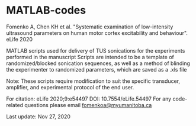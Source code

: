 # MATLAB-codes
Fomenko A, Chen KH et al. "Systematic examination of low-intensity ultrasound parameters on human motor cortex excitability and behaviour". eLife 2020

MATLAB scripts used for delivery of TUS sonications for the experiments performed in the manuscript
Scripts are intended to be a template of randomized/blocked sonication sequences, as well as a method of blinding the experimenter to randomized parameters, which are saved as a .xls file 

Note: These scripts require modification to suit the specific transducer, amplifier, and experimental protocol of the end user.

For citation: eLife 2020;9:e54497 DOI: 10.7554/eLife.54497
For any code-related questions please email fomenkoa@myumanitoba.ca

Last update: Nov 27, 2020
